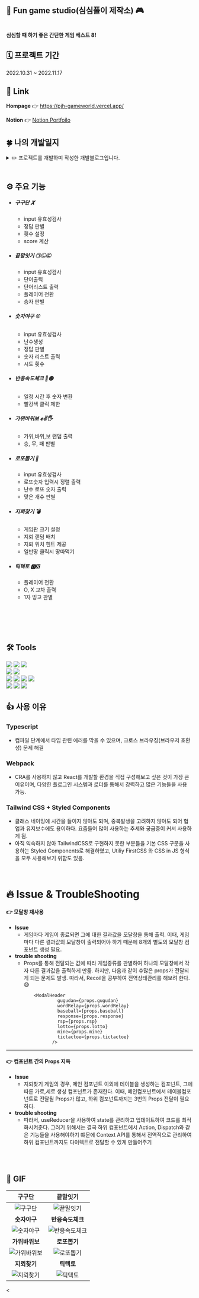 ## 🚀 Fun game studio(심심풀이 제작소) 🎮

<br>
<strong>심심할 때 하기 좋은 간단한 게임 베스트 8!</strong>
<br>

## 🗓 프로젝트 기간

2022.10.31 ~ 2022.11.17
  <br>
## 📎 Link

**Hompage**
 👉  https://pjh-gameworld.vercel.app/

**Notion**
 👉 [Notion Portfoilo](https://www.notion.so/Fun-Game-Studio-bfcdf292de3c415c80a4c9e6ea719572)
<br>

## 🍀 나의 개발일지

<details>
<summary>✏️ 프로젝트를 개발하며 작성한 개발블로그입니다.</summary>

- [구구단](https://velog.io/@pjh1011409/PJHs-Game-World-Main-Page-infzil6x)  
- [끝말잇기](https://velog.io/@pjh1011409/PJHs-Game-World-%EB%81%9D%EB%A7%90%EC%9E%87%EA%B8%B0) 
- [숫자야구](https://velog.io/@pjh1011409/PJHs-Game-World-%EC%88%AB%EC%9E%90%EC%95%BC%EA%B5%AC)
- [반응속도체크](https://velog.io/@pjh1011409/PJHs-Game-World-%EB%B0%98%EC%9D%91%EC%86%8D%EB%8F%84%EC%B2%B4%ED%81%AC)
- [가위바위보](https://velog.io/@pjh1011409/PJHs-Game-World-%EA%B0%80%EC%9C%84%EB%B0%94%EC%9C%84%EB%B3%B4)
- [로또뽑기](https://velog.io/@pjh1011409/PJHs-Game-World-%EB%A1%9C%EB%98%90%EB%BD%91%EA%B8%B0)
- [지뢰찾기](https://velog.io/@pjh1011409/PJHs-Game-World-%EC%A7%80%EB%A2%B0%EC%B0%BE%EA%B8%B0)
- [틱텍토](https://velog.io/@pjh1011409/PJHs-Game-World-%ED%8B%B1%ED%85%8D%ED%86%A0)
- [TS(useState, useRef, useCallback, Event Handler)](https://velog.io/@pjh1011409/React-TS-with-Game-%EA%B5%AC%EA%B5%AC%EB%8B%A8)
- [TS(props, setTimeout/setInterval, typeof/keyof)](https://velog.io/@pjh1011409/React-TSprops-setTimeout-setInterval)
- [TS(FC, useMemo, useReducer, Context API)](https://velog.io/@pjh1011409/React-TSFC-useMemo-Life-Cycle)


</details>
 
  
<br>

## ⚙️ 주요 기능 

- ##### 구구단 𝑿
  - input 유효성검사
  - 정답 판별
  - 횟수 설정
  - score 계산
  

- ##### 끝말잇기 ㉠㉡㉢
  - input 유효성검사
  - 단어출력
  - 단어리스트 출력
  - 플레이어 전환
  - 승자 판별


- ##### 숫자야구 ⚾️ 
  - input 유효성검사
  - 난수생성
  - 정답 판별
  - 숫자 리스트 출력
  - 시도 횟수

- ##### 반응속도체크 🔴🟢
  - 일정 시간 후 숫자 변환
  - 빨강색 클릭 제한

- ##### 가위바위보 ✊✌️🖐
  - 가위,바위,보 랜덤 출력
  - 승, 무, 패 판별 

- ##### 로또뽑기 🎱  
  - input 유효성검사
  - 로또숫자 입력시 정렬 출력
  - 난수 로또 숫자 출력
  - 맞은 개수 판별

- ##### 지뢰찾기 💣
  - 게임판 크기 설정
  - 지뢰 랜덤 배치
  - 지뢰 위치 힌트 제공
  - 일반땅 클릭시 땅따먹기


- ##### 틱텍토 🅾️❎
  - 플레이어 전환
  - O, X 교차 출력
  - 1자 빙고 판별
  <br>



<br>




<br>



<br>

## 🛠 Tools
<p>
  <img src="https://img.shields.io/badge/React-61DAFB?style=for-the-badge&logo=React&logoColor=white">
  <img src="https://img.shields.io/badge/Typescript-3178C6?style=for-the-badge&logo=Typescript&logoColor=white"> 
  <img src="https://img.shields.io/badge/Tailwind CSS-06B6D4?style=for-the-badge&logo=TailwindCSS&logoColor=white">
  
<br>
  <img src="https://img.shields.io/badge/Tailwind CSS-06B6D4?style=for-the-badge&logo=TailwindCSS&logoColor=white">
  <img src="https://img.shields.io/badge/Styled Components-DB7093?style=for-the-badge&logo=styled-components&logoColor=white">

<br>

 <img src="https://img.shields.io/badge/Prettier-F7B93E?style=for-the-badge&logo=Prettier&logoColor=white">
 <img src="https://img.shields.io/badge/ESLint-4B32C3?style=for-the-badge&logo=ESLint&logoColor=white">
 <img src="https://img.shields.io/badge/Webpack-8DD6F9?style=for-the-badge&logo=Webpack&logoColor=white">
 <img src="https://img.shields.io/badge/Babel-F9DC3E?style=for-the-badge&logo=Babel&logoColor=%2361DAFB">

  <br>
      <img src="https://img.shields.io/badge/Vercel-000000?style=for-the-badge&logo=Vercel&logoColor=white">
  <img src="https://img.shields.io/badge/Visual%20Studio%20Code-0078d7.svg?style=for-the-badge&logo=visual-studio-code&logoColor=white">
  <img src="https://img.shields.io/badge/git-%23F05033.svg?style=for-the-badge&logo=git&logoColor=white">
    


<br>

## 👍 사용 이유

### Typescript

- 컴파일 단계에서 타입 관련 에러를 막을 수 있으며, 크로스 브라우징(브라우저 호환성) 문제 해결

### Webpack

- CRA를 사용하지 않고 React를 개발할 환경을 직접 구성해보고 싶은 것이 가장 큰 이유이며, 다양한 플로그인 시스템과 로더를 통해서 강력하고 많은 기능들을 사용 가능.

### Tailwind CSS + Styled Components
- 클래스 네이밍에 시간을 들이지 않아도 되며, 중복발생을 고려하지 않아도 되어 협업과 유지보수에도 용이하다. 요즘들어 많이 사용하는 추세와 궁금증이 커서 사용하게 됨. 
- 아직 익숙하지 않아 TailwindCSS로 구현하지 못한 부분들을 기본 CSS 구문을 사용하는 Styled Components로 해결하였고, Utiliy FirstCSS 와 CSS in JS 형식을 모두 사용해보기 위함도 있음.
</li>



<br>


# 🔥 Issue & TroubleShooting

####  👉 모달창 재사용
- **Issue**  
  - 게임마다 게임이 종료되면 그에 대한 결과값을 모달창을 통해 출력. 이때, 게임마다 다른 결과값의 모달창이 출력되어야 하기 때문에 8개의 별도의 모달창 컴포넌트 생성 필요. 
- **trouble shooting**
  - Props를 통해 전달되는 값에 따라 게임종류를 판별하여 하나의 모달창에서 각자 다른 결과값을 출력하게 만듦. 하지만, 다음과 같이 수많은 props가 전달되게 되는 문제도 발생. 따라서, Recoil을 공부하여 전역상태관리를 해보려 한다. 😅
  ```
         <ModalHeader
                  gugudan={props.gugudan}
                  wordRelay={props.wordRelay}
                  baseball={props.baseball}
                  response={props.response}
                  rsp={props.rsp}
                  lotto={props.lotto}
                  mine={props.mine}
                  tictactoe={props.tictactoe}
                />
  ```
---
####  👉 컴포넌트 간의 Props 지옥
- **Issue**
  -  지뢰찾기 게임의 경우, 메인 컴포넌트 이외에 테이블을 생성하는 컴포넌트, 그에 따른 가로,세로 생성 컴포넌트가 존재한다. 이때, 메인컴포넌트에서 테이블컴포넌트로 전달될 Props가 많고, 하위 컴포넌트까지는 3번의 Props 전달이 필요하다.
- **trouble shooting** 
  - 따라서, useReducer을 사용하여 state를 관리하고 업데이트하여 코드를 최적화시켜준다. 그러기 위해서는 결국 하위 컴포넌트에서 Action, Dispatch와 같은 기능들을 사용해야하기 떄문에 Context API를 통해서 전역적으로 관리하여 하위 컴포넌트까지도 다이렉트로 전달할 수 있게 만들어주기



 
<br>

 
<br>



## 🎥 GIF
**구구단**|**끝말잇기**
:--------:|:--------:|
![구구단](https://user-images.githubusercontent.com/81337674/208301772-26636d44-12eb-4710-9b54-5cf2877f5bb6.gif)|![끝말잇기](https://user-images.githubusercontent.com/81337674/208302662-1f52d0a7-078b-4760-90c8-6dc8a865567d.gif)
**숫자야구**|**반응속도체크**
![숫자야구](https://user-images.githubusercontent.com/81337674/208302671-425517d9-5781-47b7-b63c-d8f34ef970b2.gif)|![반응속도체크](https://user-images.githubusercontent.com/81337674/208302669-c3e948b9-9226-4655-a4ce-d23ec26247f3.gif)
**가위바위보**|**로또뽑기**
![가위바위보](https://user-images.githubusercontent.com/81337674/208302773-4f313371-fbec-4835-8e47-ed73898a0508.gif)|![로또뽑기](https://user-images.githubusercontent.com/81337674/208302667-ae1b7bd8-eb91-4482-b31b-c8f97498f4ce.gif)
**지뢰찾기**|**틱텍토**
![지뢰찾기](https://user-images.githubusercontent.com/81337674/208302672-0f1a86f9-63b5-42b0-8207-b148e2833f49.gif)|![틱텍토](https://user-images.githubusercontent.com/81337674/208302674-5466ba4d-785d-4e72-b2fe-f6f6cdebe4ec.gif)

<


